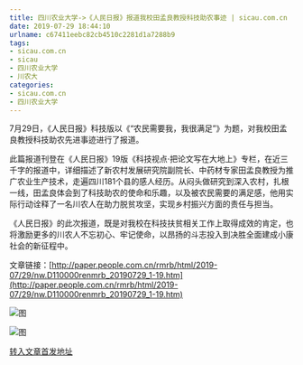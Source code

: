 ```yaml
---
title: 四川农业大学->《人民日报》报道我校田孟良教授科技助农事迹 | sicau.com.cn
date: 2019-07-29 18:44:10
urlname: c67411eebc82cb4510c2281d1a7288b9
tags: 
- sicau.com.cn
- sicau
- 四川农业大学
- 川农大
categories:
- sicau.com.cn
- 四川农业大学
---
```



7月29日，《人民日报》科技版以《“农民需要我，我很满足”》为题，对我校田孟良教授科技助农先进事迹进行了报道。

此篇报道刊登在《人民日报》19版《科技视点·把论文写在大地上》专栏，在近三千字的报道中，详细描述了新农村发展研究院副院长、中药材专家田孟良教授为推广农业生产技术，走遍四川181个县的感人经历。从闷头做研究到深入农村，扎根一线，田孟良体会到了科技助农的使命和乐趣，以及被农民需要的满足感，他用实际行动诠释了一名川农人在助力脱贫攻坚，实现乡村振兴方面的责任与担当。

《人民日报》的此次报道，既是对我校在科技扶贫相关工作上取得成效的肯定，也将激励更多的川农人不忘初心、牢记使命，以昂扬的斗志投入到决胜全面建成小康社会的新征程中。

文章链接：[http://paper.people.com.cn/rmrb/html/2019-07/29/nw.D110000renmrb_20190729_1-19.htm](http://paper.people.com.cn/rmrb/html/2019-07/29/nw.D110000renmrb_20190729_1-19.htm) 



![图](https://news.sicau.edu.cn/__local/B/C3/BE/E16D8BF54F0C996C8D6B51D9695_EDB0AD2E_375FF.png)

![图](https://news.sicau.edu.cn/system/editor/ueditor_news/themes/default/images/spacer.gif)

[转入文章首发地址](https://news.sicau.edu.cn/info/1135/52694.htm)